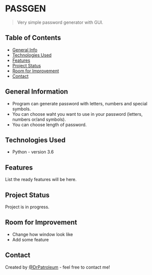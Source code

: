 # PASSGEN
> Very simple password generator with GUI.

## Table of Contents
* [General Info](#general-information)
* [Technologies Used](#technologies-used)
* [Features](#features)
* [Project Status](#project-status)
* [Room for Improvement](#room-for-improvement)
* [Contact](#contact)


## General Information
- Program can generate password with letters, numbers and special symbols.
- You can choose waht you want to use in your password (letters, numbers or/and symbols).
- You can choose length of password.


## Technologies Used
- Python - version 3.6


## Features
List the ready features will be here.


## Project Status
Project is in progress.


## Room for Improvement
- Change how window look like
- Add some feature


## Contact
Created by [@DrPatroleum](https://github.com/DrPatroleum) - feel free to contact me!
